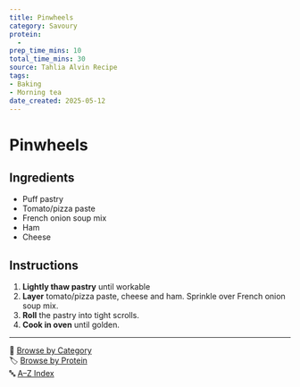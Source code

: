 ```yaml
---
title: Pinwheels
category: Savoury
protein:
  -
prep_time_mins: 10
total_time_mins: 30
source: Tahlia Alvin Recipe
tags: 
- Baking
- Morning tea
date_created: 2025-05-12
---
```


# Pinwheels

## Ingredients

- Puff pastry
- Tomato/pizza paste
- French onion soup mix
- Ham
- Cheese

## Instructions

1. **Lightly thaw pastry** until workable
2. **Layer** tomato/pizza paste, cheese and ham. Sprinkle over French onion soup mix.
3. **Roll** the pastry into tight scrolls.
4. **Cook in oven** until golden. 


---

📁 [Browse by Category](../indexes/categories.md)  
🏷️ [Browse by Protein](../indexes/proteins.md)  
🔤 [A–Z Index](../indexes/alphabet.md)

